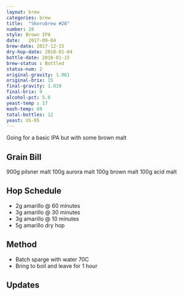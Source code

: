 ```yaml
---
layout: brew
categories: brew
title:  "Skorubrew #28"
number: 28
style: Brown IPA
date:   2017-09-04
brew-date: 2017-12-15
dry-hop-date: 2018-01-04
bottle-date: 2018-01-15
brew-status : Bottled
status-num: 2
original-gravity: 1.061 
original-brix: 15
final-gravity: 1.019
final-brix: 9
alcohol-pct: 5.8
yeast-temp : 17
mash-temp: 69
total-bottles: 12
yeast: US-05
---
```


Going for a basic IPA but with some brown malt

Grain Bill
-----

900g pilsner malt
100g aurora malt
100g brown malt
100g acid malt


Hop Schedule
-------------

* 2g amarillo @ 60 minutes
* 3g amarillo @ 30 minutes
* 3g amarillo @ 10 minutes
* 5g amarillo dry hop


Method
-------

* Batch sparge with water 70C
* Bring to boil and leave for 1 hour


Updates
-------



